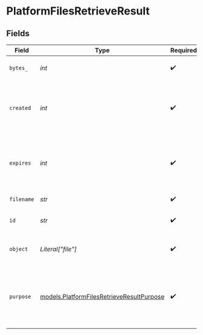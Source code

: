 # PlatformFilesRetrieveResult


## Fields

| Field                                                                                        | Type                                                                                         | Required                                                                                     | Description                                                                                  |
| -------------------------------------------------------------------------------------------- | -------------------------------------------------------------------------------------------- | -------------------------------------------------------------------------------------------- | -------------------------------------------------------------------------------------------- |
| `bytes_`                                                                                     | *int*                                                                                        | :heavy_check_mark:                                                                           | The size of the file in bytes.                                                               |
| `created`                                                                                    | *int*                                                                                        | :heavy_check_mark:                                                                           | The Unix timestamp (in seconds) for when the file was created.                               |
| `expires`                                                                                    | *int*                                                                                        | :heavy_check_mark:                                                                           | The Unix timestamp (in seconds) for when the file will expire.                               |
| `filename`                                                                                   | *str*                                                                                        | :heavy_check_mark:                                                                           | The name of the file.                                                                        |
| `id`                                                                                         | *str*                                                                                        | :heavy_check_mark:                                                                           | The ID of uploaded file.                                                                     |
| `object`                                                                                     | *Literal["file"]*                                                                            | :heavy_check_mark:                                                                           | The object type, which is always `file`.                                                     |
| `purpose`                                                                                    | [models.PlatformFilesRetrieveResultPurpose](../models/platformfilesretrieveresultpurpose.md) | :heavy_check_mark:                                                                           | The intended purpose of the uploaded file. One of `batch` or `model`.                        |